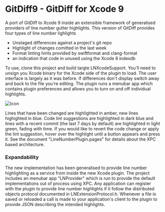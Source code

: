 
# GitDiff9  - GitDiff for Xcode 9

A port of GitDiff to Xcode 9 inside an extensible framework of generalised providers of line number gutter highlights. This version of GitDiff provides four types of line number lighlights

* Unstaged differences against a project's git repo
* Highlight of changes comitted in the last week
* Format linting hints provided by swiftformat and clang-format
* an indication that code in unused using the Xcode 8 indexdb

To use, clone this project and build targte LNXcodeSupport. You'll need to unsign you Xcode binary for the Xcode side of the plugin to load. The user interface is largely as it was before. If differences don't display switch away and back to the file you're editing. The plugin runs a menubar app which contains plugin preferences and allows you to turn on and off individual highlights.

![Icon](http://johnholdsworth.com/gitdiff9.png)

Lines that have been changed are highlighted in amber, new lines highighted in blue. Code lint suggestions are highlighted in dark blue and lines with a recent commit (the last 7 days by default) are highlighted in light green, fading with time. If you would like to revert the code change or apply the lint suggestion, hover over the highlight until a button appears and press it. See the document "LineNumberPlugin.pages" for details about the XPC based architecture.

### Expandability

The new implementation has been generalised to provide line number highlighting as a service from inside the new Xcode plugin. The project includes an menubar app "LNProvider" which is run to provide the default implementations out of process using XPC. Any application can register with the plugin to provide line number highlights if it follow the distributed objects protocol documented in LNExtensionProtocol.h. Whenever a file is saved or reloaded a call is made to your application's client to the plugin to provide JSON describing the intended highlights.
